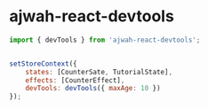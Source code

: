 # ajwah-react-devtools

```js
import { devTools } from 'ajwah-react-devtools';


setStoreContext({
    states: [CounterSate, TutorialState],
    effects: [CounterEffect],
    devTools: devTools({ maxAge: 10 })
});

```
